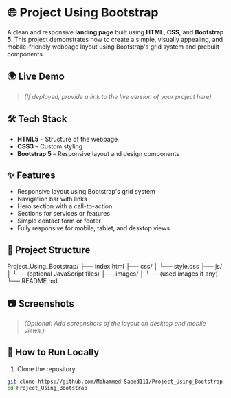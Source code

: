 # 🌐 Project Using Bootstrap

A clean and responsive **landing page** built using **HTML**, **CSS**, and **Bootstrap 5**. This project demonstrates how to create a simple, visually appealing, and mobile-friendly webpage layout using Bootstrap's grid system and prebuilt components.

## 🌍 Live Demo

> *(If deployed, provide a link to the live version of your project here)*

## 🛠️ Tech Stack

- **HTML5** – Structure of the webpage
- **CSS3** – Custom styling
- **Bootstrap 5** – Responsive layout and design components

## ✨ Features

- Responsive layout using Bootstrap's grid system
- Navigation bar with links
- Hero section with a call-to-action
- Sections for services or features
- Simple contact form or footer
- Fully responsive for mobile, tablet, and desktop views

## 📁 Project Structure

Project_Using_Bootstrap/ ├── index.html ├── css/ │ └── style.css ├── js/ │ └── (optional JavaScript files)
├── images/ │ └── (used images if any) └── README.md


## 📷 Screenshots

> *(Optional: Add screenshots of the layout on desktop and mobile views.)*

## 🚀 How to Run Locally

1. Clone the repository:

```bash
git clone https://github.com/Mohammed-Saeed111/Project_Using_Bootstrap.git
cd Project_Using_Bootstrap

